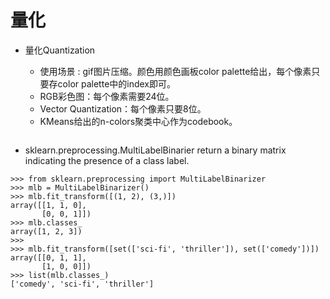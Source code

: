 # 量化

- 量化Quantization
  - 使用场景 : gif图片压缩。颜色用颜色画板color palette给出，每个像素只要存color palette中的index即可。
  - RGB彩色图：每个像素需要24位。
  - Vector Quantization：每个像素只要8位。
  - KMeans给出的n-colors聚类中心作为codebook。

  ```
  
  ```
- sklearn.preprocessing.MultiLabelBinarier
return a binary matrix indicating the presence of a class label.
```
>>> from sklearn.preprocessing import MultiLabelBinarizer
>>> mlb = MultiLabelBinarizer()
>>> mlb.fit_transform([(1, 2), (3,)])
array([[1, 1, 0],
       [0, 0, 1]])
>>> mlb.classes_
array([1, 2, 3])
>>>
>>> mlb.fit_transform([set(['sci-fi', 'thriller']), set(['comedy'])])
array([[0, 1, 1],
       [1, 0, 0]])
>>> list(mlb.classes_)
['comedy', 'sci-fi', 'thriller']
```

